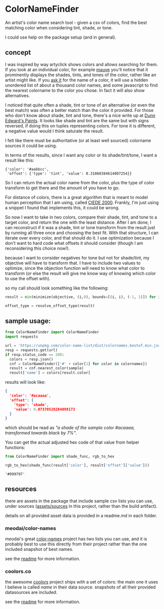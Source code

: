 # ColorNameFinder

An artist's color name search tool - given a csv of colors, find the best matching color when considering tint, shade, or tone.

I could use help on the package setup (and in general).

## concept
I was inspired by way artyclick shows colors and allows searching for them. If you look at an individual color, for example [mauve](https://colors.artyclick.com/color-names-dictionary/color-names/mauve-color) you'll notice that it prominently displays the shades, tints, and tones of the color, rather like an artist might like. If you [ask it](https://colors.artyclick.com/color-name-finder/) for the name of a color, it will use a hidden unordered list of about a thousand color names, and some javascript to find the nearest colorname to the color you chose. In fact it will also show alternatives.

I noticed that quite often a shade, tint or tone of an alternative (or even the best match) was often a better match than the color it provided. For those who don't know about shade, tint and tone, there's a nice write up at [Dunn Edward's Paints](https://www.dunnedwards.com/pros/blog/color-terminology-hues-tints-shades-and-tones/). It looks like shade and tint are the same but with signs reversed, if doing this on tuples representing colors. For tone it is different, a negative value would I think saturate the result.

I felt like there must be authoritative (or at least well sourced) colorname sources it could be using.

In terms of the results, since I want any color or its shade/tint/tone, I want a result like this:
```
{'color': '#aabbcc',
 'offset': {'type': 'tint', 'value': 0.31060384614807254}}
```
So I can return the actual color name from the color, plus the type of color transform to get there and the amount of you have to go.

For distance of colors, there is a great algorithm that is meant to model human perception that I am using, called [CIEDE 2000](https://hajim.rochester.edu/ece/sites/gsharma/papers/CIEDE2000CRNAFeb05.pdf). Frankly, I'm just using a snippet I found that implements this, it could be wrong.

So now I want to take in two colors, compare their shade, tint, and tone to a target color, and return the one with the least distance. After I am done, I can reconstruct if it was a shade, tint or tone transform from the result just by running all three once and choosing the best fit. With that structure, I can iterate over every color, and that should do it. I use optimization because I don't want to hard code what offsets it should consider (though I am reconsidering this choice now!).

because I want to consider negatives for tone but not for shade/tint, my objective will have to transform that. I have to include two values to optimize, since the objection function will need to know what color to transform (or else the result will give me know way of knowing which color to use the offset with).

so my call should look something like the following:
```py
result = min(minimize(objective, (i,0), bounds=[(i, i), (-1, 1)]) for i in range(len(colors)))

offset_type = resolve_offset_type(result)
```

## sample usage:

```py
from ColorNameFinder import ColorNameFinder
import requests

url = 'https://unpkg.com/color-name-list/dist/colornames.bestof.min.json'
resp = requests.get(url)
if resp.status_code == 200:
  colors = resp.json()
  cnf = ColorNameFinder(['#' + color[1] for color in colornames])
  result = cnf.nearest_color(sample)
  result['name'] = colors[result.color] 
```

results will look like:
```json
{
  'color': '#acaaaa', 
  'offset': {
    'type': 'shade', 
    'value': 0.07370528284098173
  }
}
```
which should be read as _"a shade of the sample color #acaaaa, transformed towards black by 7%"_.

You can get the actual adjusted hex code of that value from helper functions:
```py
from ColorNameFinder import shade_func, rgb_to_hex

rgb_to_hex(shade_func(result['color'], result['offset']['value']))
```
```
'#999797'
```

## resources

there are assets in the package that include sample csv lists you can use, under sources ([assets/sources](assets/sources) in this project, rather than the build artifact).

details on all provided asset data is provided in a readme.md in each folder.

### meodai/color-names

meodai's great [color-names](https://github.com/meodai/color-names) project has two lists you can use, and it is probably best to use this directly from their project rather than the one included snapshot of best names.

see the [readme](assets/sources/meodai/readme.md) for more information.

### coolors.co

the awesome [coolors](https://coolors.co) project ships with a set of colors: the main one it uses I believe is called _name_ in their data source. snapshots of all their provided datasources are included. 

see the [readme](assets/sources/coolors/readme.md) for more information.
